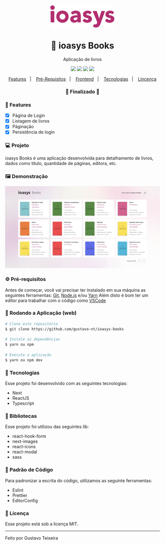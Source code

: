 <p align="center">
  <img src="https://github.com/gustavo-nt/ioasys-books/blob/main/public/images/logo-github.svg" alt="ioasys Books" />
</p>

<h1 align="center">
    🚀 </> ioasys Books
</h1>
<p align="center">Aplicação de livros</p>

<p align="center">
  <img src="https://img.shields.io/badge/react%20version-17.0.2-informational"/>
  <img src="https://img.shields.io/badge/next%20version-12.0.8-important" />
  <img src="https://img.shields.io/badge/last%20commit-january-9cf" />
  <img src="https://img.shields.io/badge/license-MIT-success"/>
</p>

<p align="center">
  <a href="#-features">Features</a>&nbsp;&nbsp;&nbsp;|&nbsp;&nbsp;&nbsp;
  <a href="#-pré-requisitos">Pré-Requisitos</a>&nbsp;&nbsp;&nbsp;|&nbsp;&nbsp;&nbsp;
  <a href="#-rodando-a-aplicação-web">Frontend</a>&nbsp;&nbsp;&nbsp;|&nbsp;&nbsp;&nbsp;
  <a href="#-tecnologias">Tecnologias</a>&nbsp;&nbsp;&nbsp;|&nbsp;&nbsp;&nbsp;
  <a href="#-licença">Lincença</a>
</p>

<h3 align="center"> 
🚧  Finalizado  🚧
</h3>

### 📎 Features

- [x] Página de Login
- [x] Listagem de livros
- [x] Páginação
- [x] Persistência de login 

### 💻 Projeto
ioasys Books é uma aplicação desenvolvida para detalhamento de livros, dados como título, quantidade de páginas, editora, etc.

### 🖼 Demonstração
<p>
   <img src="https://github.com/gustavo-nt/ioasys-books/blob/main/public/images/home.png" alt="Home"/>
</p>

### ⚙ Pré-requisitos

Antes de começar, você vai precisar ter instalado em sua máquina as seguintes ferramentas:
[Git](https://git-scm.com), [Node.js](https://nodejs.org/en/) e/ou [Yarn](https://https://yarnpkg.com/) 
Além disto é bom ter um editor para trabalhar com o código como [VSCode](https://code.visualstudio.com/)

### 🎲 Rodando a Aplicação (web)

```bash
# Clone este repositório
$ git clone https://github.com/gustavo-nt/ioasys-books

# Instale as dependências
$ yarn ou npm

# Execute a aplicação
$ yarn ou npm dev
```

### 🚀 Tecnologias

Esse projeto foi desenvolvido com as seguintes tecnologias:

- Next
- ReactJS
- Typescript

### 📕 Bibliotecas

Esse projeto foi utilizou das seguintes lib:

- react-hook-form
- next-images
- react-icons
- react-modal
- sass

###  📘 Padrão de Código

Para padronizar a escrita do código, utilizamos as seguinte ferramentas:

- Eslint
- Prettier
- EditorConfig

### 📝 Licença

Esse projeto está sob a licença MIT.

<hr/>

Feito por Gustavo Teixeira

